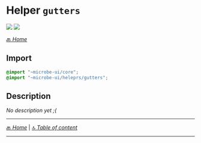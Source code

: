 # Helper `gutters`

![](https://img.shields.io/badge/CSS_size-92.6_KB-blue)
![](https://img.shields.io/badge/gzip-9.7_KB-magenta)



[🔙 _Home_](./index.md)



## Import

```scss
@import "~microbe-ui/core";
@import "~microbe-ui/heleprs/gutters";
```

## Description

_No description yet ;(_


---

[🔙 _Home_](./index.md) | [🔝 _Table of content_](#helper-gutters)

---

